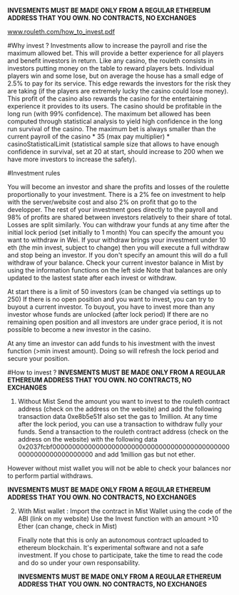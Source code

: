 **INVESMENTS MUST BE MADE ONLY FROM A REGULAR ETHEREUM ADDRESS THAT YOU OWN. NO CONTRACTS, NO EXCHANGES**

www.rouleth.com/how_to_invest.pdf

#Why invest ?
Investments allow to increase the payroll and rise the maximum allowed bet. This will provide a better experience for all players and benefit investors in return.
Like any casino, the rouleth consists in investors putting money on the table to reward players bets. Individual players win and some lose, but on average the house has a small edge of 2.5% to pay for its service. This edge rewards the investors for the risk they are taking (if the players are extremely lucky the casino could lose money). This profit of the casino also rewards the casino for the entertaining experience it provides to its users.
The casino should be profitable in the long run (with 99% confidence). The maximum bet allowed has been computed through statistical analysis to yield high confidence in the long run survival of the casino. The maximum bet is always smaller than the current payroll of the casino * 35 (max pay multiplier) * casinoStatisticalLimit (statistical sample size that allows to have  enough confidence in survival, set at 20 at start, should increase to 200 when we have more investors to increase the safety).

#Investment rules
 
 You will become an investor and share the profits and losses of the roulette
   proportionally to your investment. There is a 2% fee on investment to help with the server/website
   cost and also 2% on profit that go to the developper.
   The rest of your investment goes directly to the payroll and 98% of profits are shared between 
   investors relatively to their share of total. Losses are split similarly.
   You can withdraw your funds at any time after the initial lock period (set initially to 1 month)
   You can specify the amount you want to withdraw in Wei.
   If your withdraw brings your investment under 10 eth (the min invest, subject to change)
   then you will execute a full withdraw and stop being an investor.
   If you don't specify an amount this will do a full withdraw of your balance.
   Check your current investor balance in Mist by using the information functions on the left side
   Note that balances are only updated to the lastest state after each invest or withdraw.
   
   At start there is a limit of 50 investors (can be changed via settings up to 250)
   If there is no open position and you want to invest, you can try to buyout a current investor.
   To buyout, you have to invest more than any investor whose funds are unlocked (after lock period)
   If there are no remaining open position and all investors are under grace period, it is not possible to 
   become a new investor in the casino.

   At any time an investor can add funds to his investment with the invest function (>min invest amount).
   Doing so will refresh the lock period and secure your position.
   
#How to invest ? **INVESMENTS MUST BE MADE ONLY FROM A REGULAR ETHEREUM ADDRESS THAT YOU OWN. NO CONTRACTS, NO EXCHANGES**
1) Without Mist Send the amount you want to invest to the rouleth contract address (check on the address on the website) and add the following transaction data 0xe8b5e51f also set the gas to 1million. 
At any time after the lock period, you can use a transaction to withdraw fully your funds. Send a transaction to the rouleth contract address (check on the address on the website) with the following data 0x2037fcbf0000000000000000000000000000000000000000000000000000000000000000 and add 1million gas but not ether.

However without mist wallet you will not be able to check your balances nor to perform partial withdraws. 
   
   
   **INVESMENTS MUST BE MADE ONLY FROM A REGULAR ETHEREUM ADDRESS THAT YOU OWN. NO CONTRACTS, NO EXCHANGES**
   
2) With Mist wallet :
   Import the contract in Mist Wallet using the code of the ABI (link on my website)
   Use the Invest function with an amount >10 Ether (can change, check in Mist)
   
   

   
   

   
   Finally note that this is only an autonomous contract uploaded to ethereum blockchain. It's experimental software
   and not a safe investment. If you chose to participate, take the time to read the code and do so under your own responsability.
   
   **INVESMENTS MUST BE MADE ONLY FROM A REGULAR ETHEREUM ADDRESS THAT YOU OWN. NO CONTRACTS, NO EXCHANGES**
